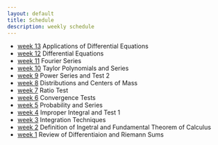 ```yaml
---
layout: default
title: Schedule
description: weekly schedule
--- 
```

* [week 13](\calculus2/schedule/week13/week13.html) Applications of Differential Equations<br>
* [week 12](\calculus2/schedule/week12/week12.html) Differential Equations <br>
* [week 11](\calculus2/schedule/week11/week11.html) Fourier Series <br>
* [week 10](\calculus2/schedule/week10/week10.html) Taylor Polynomials and Series <br>
* [week 9](\calculus2/schedule/week9/week9.html) Power Series and Test 2 <br>
* [week 8](\calculus2/schedule/week8/week8.html) Distributions and Centers of Mass <br>
* [week 7](\calculus2/schedule/week7/week7.html) Ratio Test <br>
* [week 6](\calculus2/schedule/week6/week6.html) Convergence Tests <br>
* [week 5](\calculus2/schedule/week5/week5.html) Probability and Series <br>
* [week 4](\calculus2/schedule/week4/week4.html) Improper Integral and Test 1 <br>
* [week 3](\calculus2/schedule/week3/week3.html) Integration Techniques <br>
* [week 2](\calculus2/schedule/week2/week2.html) Definition of Ingetral and Fundamental Theorem of Calculus <br>
* [week 1](\calculus2/schedule/week1/week1.html) Review of Differentiaion and Riemann Sums


